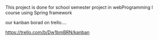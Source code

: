 This project is done for school semester project in webProgramming I course using Spring framework

our kanban borad on trello....

https://trello.com/b/Dw1bmBRN/kanban


